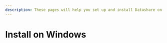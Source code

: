 ```yaml
---
description: These pages will help you set up and install Datashare on your computer.
---
```


# Install on Windows

###
